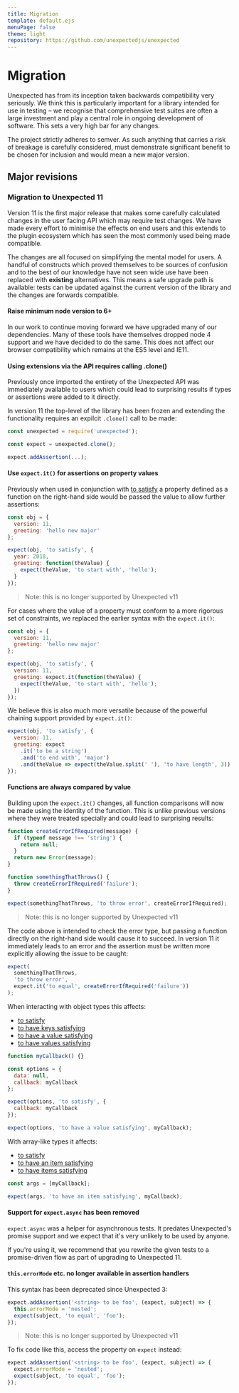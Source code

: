 ```yaml
---
title: Migration
template: default.ejs
menuPage: false
theme: light
repository: https://github.com/unexpectedjs/unexpected
---
```


# Migration

Unexpected has from its inception taken backwards compatibility very
seriously. We think this is particularly important for a library
intended for use in testing &ndash; we recognise that comprehensive test
suites are often a large investment and play a central role in ongoing
development of software. This sets a very high bar for any changes.

The project strictly adheres to semver. As such anything that carries
a risk of breakage is carefully considered, must demonstrate significant
benefit to be chosen for inclusion and would mean a new major version.

## Major revisions

### Migration to Unexpected 11

Version 11 is the first major release that makes some carefully
calculated changes in the user facing API which may require test
changes. We have made every effort to minimise the effects on end
users and this extends to the plugin ecosystem which has seen the
most commonly used being made compatible.

The changes are all focused on simplifying the mental model for users.
A handful of constructs which proved themselves to be sources of
confusion and to the best of our knowledge have not seen wide use
have been replaced with **existing** alternatives. This means a safe
upgrade path is available: tests can be updated against the current
version of the library and the changes are forwards compatible.

#### Raise minimum node version to 6+

In our work to continue moving forward we have upgraded many of our
dependencies. Many of these tools have themselves dropped node 4
support and we have decided to do the same. This does not affect our
browser compatibility which remains at the ES5 level and IE11.

#### Using extensions via the API requires calling .clone()

Previously once imported the entirety of the Unexpected API was
immediately available to users which could lead to surprising
results if types or assertions were added to it directly.

In version 11 the top-level of the library has been frozen and
extending the functionality requires an expilcit `.clone()` call
to be made:

<!-- evaluate:false -->
```js
const unexpected = require('unexpected');

const expect = unexpected.clone();

expect.addAssertion(...);
```

#### Use `expect.it()` for assertions on property values

Previously when used in conjunction with [to satisfy](../assertions/any/to-satisfy/)
a property
defined as a function on the right-hand side would be passed the
value to allow further assertions:

<!-- evaluate:false -->
```js
const obj = {
  version: 11,
  greeting: 'hello new major'
};

expect(obj, 'to satisfy', {
  year: 2018,
  greeting: function(theValue) {
    expect(theValue, 'to start with', 'hello');
  }
});
```

> Note: this is no longer supported by Unexpected v11

For cases where the value of a property must conform to a more
rigorous set of constraints, we replaced the earlier syntax with
the `expect.it()`:

```js
const obj = {
  version: 11,
  greeting: 'hello new major'
};

expect(obj, 'to satisfy', {
  version: 11,
  greeting: expect.it(function(theValue) {
    expect(theValue, 'to start with', 'hello');
  })
});
```

We believe this is also much more versatile because of the powerful
chaining support provided by `expect.it()`:

```js
expect(obj, 'to satisfy', {
  version: 11,
  greeting: expect
    .it('to be a string')
    .and('to end with', 'major')
    .and(theValue => expect(theValue.split(' '), 'to have length', 3))
});
```

#### Functions are always compared by value

Building upon the `expect.it()` changes, all function comparisons
will now be made using the identity of the function. This is unlike
previous versions where they were treated specially and could lead
to surprising results:

```js
function createErrorIfRequired(message) {
  if (typeof message !== 'string') {
    return null;
  }
  return new Error(message);
}

function somethingThatThrows() {
  throw createErrorIfRequired('failure');
}
```

<!-- evaluate:false -->
```js
expect(somethingThatThrows, 'to throw error', createErrorIfRequired);
```

> Note: this is no longer supported by Unexpected v11

The code above is intended to check the error type, but passing a
function directly on the right-hand side would cause it to succeed.
In version 11 it immediately leads to an error and the assertion
must be written more explicitly allowing the issue to be caught:

```js
expect(
  somethingThatThrows,
  'to throw error',
  expect.it('to equal', createErrorIfRequired('failure'))
);
```

When interacting with object types this affects:

- [to satisfy](../assertions/any/to-satisfy/)
- [to have keys satisfying](../assertions/object/to-have-keys-satisfying/)
- [to have a value satisfying](../assertions/object/to-have-a-value-satisfying/)
- [to have values satisfying](../assertions/object/to-have-values-satisfying/)

```js
function myCallback() {}

const options = {
  data: null,
  callback: myCallback
};

expect(options, 'to satisfy', {
  callback: myCallback
});

expect(options, 'to have a value satisfying', myCallback);
```

With array-like types it affects:

- [to satisfy](../assertions/any/to-satisfy/)
- [to have an item satisfying](../assertions/array-like/to-have-an-item-satisfying/)
- [to have items satisfying](../assertions/array-like/to-have-items-satisfying/)

```js
const args = [myCallback];

expect(args, 'to have an item satisfying', myCallback);
```

#### Support for `expect.async` has been removed

`expect.async` was a helper for asynchronous tests. It predates Unexpected's
promise support and we expect that it's very unlikely to be used by anyone.

If you're using it, we recommend that you rewrite the given tests to a
promise-driven flow as part of upgrading to Unexpected 11.

#### `this.errorMode` etc. no longer available in assertion handlers

This syntax has been deprecated since Unexpected 3:

<!-- evaluate:false -->
```js
expect.addAssertion('<string> to be foo', (expect, subject) => {
  this.errorMode = 'nested';
  expect(subject, 'to equal', 'foo');
});
```

> Note: this is no longer supported by Unexpected v11

To fix code like this, access the property on `expect` instead:

```js
expect.addAssertion('<string> to be foo', (expect, subject) => {
  expect.errorMode = 'nested';
  expect(subject, 'to equal', 'foo');
});
```
